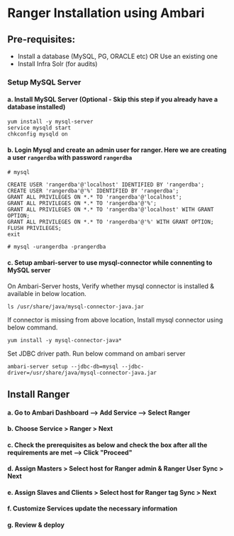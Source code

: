 # Ranger Installation using Ambari


## Pre-requisites:
  * Install a database (MySQL, PG, ORACLE etc) OR Use an existing one
  * Install Infra Solr (for audits)


### Setup MySQL Server

#### a. Install MySQL Server (Optional - Skip this step if you already have a database installed)

```
yum install -y mysql-server
service mysqld start
chkconfig mysqld on
```

#### b. Login Mysql and create an admin user for ranger. Here we are creating a user `rangerdba` with password `rangerdba`

```
# mysql
```

```
CREATE USER 'rangerdba'@'localhost' IDENTIFIED BY 'rangerdba';
CREATE USER 'rangerdba'@'%' IDENTIFIED BY 'rangerdba';
GRANT ALL PRIVILEGES ON *.* TO 'rangerdba'@'localhost';
GRANT ALL PRIVILEGES ON *.* TO 'rangerdba'@'%';
GRANT ALL PRIVILEGES ON *.* TO 'rangerdba'@'localhost' WITH GRANT OPTION;
GRANT ALL PRIVILEGES ON *.* TO 'rangerdba'@'%' WITH GRANT OPTION;
FLUSH PRIVILEGES;
exit
```
```
# mysql -urangerdba -prangerdba
```

#### c. Setup ambari-server to use mysql-connector while connenting to MySQL server

On Ambari-Server hosts, Verify whether mysql connector is installed & available in below location.
```
ls /usr/share/java/mysql-connector-java.jar
```

If connector is missing from above location, Install mysql connector using below command.
```
yum install -y mysql-connector-java*
```
Set JDBC driver path. Run below command on ambari server
```
ambari-server setup --jdbc-db=mysql --jdbc-driver=/usr/share/java/mysql-connector-java.jar
```


## Install Ranger
#### a. Go to Ambari Dashboard --> Add Service --> Select Ranger

#### b. Choose Service > Ranger > Next

#### c. Check the prerequisites as below and check the box after all the requirements are met --> Click "Proceed"

#### d. Assign Masters > Select host for Ranger admin & Ranger User Sync > Next

#### e. Assign Slaves and Clients > Select host for Ranger tag Sync > Next

#### f. Customize Services update the necessary information


#### g. Review & deploy



